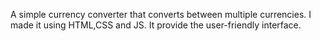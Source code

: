 A simple currency converter that converts between multiple currencies. 
I made it using HTML,CSS and JS.
It provide the user-friendly interface.
